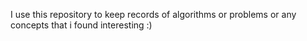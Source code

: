 I use this repository to keep records of algorithms or problems or any concepts that i found interesting
:)




